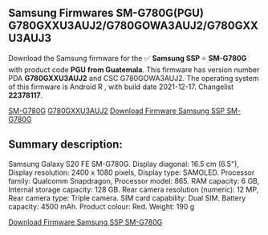 <h2>Samsung Firmwares SM-G780G(PGU) G780GXXU3AUJ2/G780GOWA3AUJ2/G780GXXU3AUJ3</h2>
Download the Samsung firmware for the ✅ <strong>Samsung SSP </strong> ⭐ <strong>SM-G780G</strong> with product code <strong>PGU</strong> <strong> from Guatemala</strong>. This firmware has version number PDA <strong>G780GXXU3AUJ2</strong> and CSC G780GOWA3AUJ2. The operating system of this firmware is Android R , with build date 2021-12-17. Changelist <strong>22378117</strong>.


[SM-G780G](https://samfirm.shop/samsung/model/SM-G780G)
[G780GXXU3AUJ2](https://samfirm.shop/samsung/pda/G780GXXU3AUJ2)
[Download Firmware Samsung SSP SM-G780G](https://samfirm.shop/samsung/firmware/483235)
<h2>Summary description:</h2>
<p>Samsung Galaxy S20 FE SM-G780G. Display diagonal: 16.5 cm (6.5"), Display resolution: 2400 x 1080 pixels, Display type: SAMOLED. Processor family: Qualcomm Snapdragon, Processor model: 865. RAM capacity: 6 GB, Internal storage capacity: 128 GB. Rear camera resolution (numeric): 12 MP, Rear camera type: Triple camera. SIM card capability: Dual SIM. Battery capacity: 4500 mAh. Product colour: Red. Weight: 190 g</p>


[Download Firmware Samsung SSP SM-G780G](https://samfirm.shop/samsung/firmware/483235)
